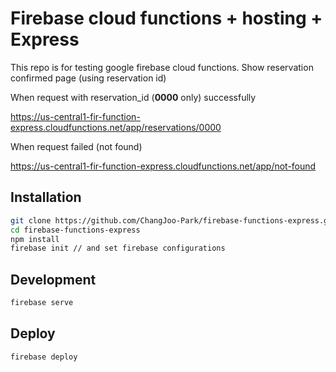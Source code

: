 # Firebase cloud functions + hosting + Express

This repo is for testing google firebase cloud functions.
Show reservation confirmed page (using reservation id)

When request with reservation_id (**0000** only) successfully

https://us-central1-fir-function-express.cloudfunctions.net/app/reservations/0000

When request failed (not found)

https://us-central1-fir-function-express.cloudfunctions.net/app/not-found

## Installation

```bash
git clone https://github.com/ChangJoo-Park/firebase-functions-express.git
cd firebase-functions-express
npm install
firebase init // and set firebase configurations
```

## Development

```bash
firebase serve
```

## Deploy

```bash
firebase deploy
```
